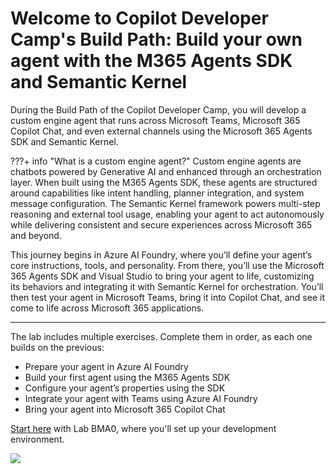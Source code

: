 # Welcome to Copilot Developer Camp's Build Path: Build your own agent with the M365 Agents SDK and Semantic Kernel

During the Build Path of the Copilot Developer Camp, you will develop a custom engine agent that runs across Microsoft Teams, Microsoft 365 Copilot Chat, and even external channels using the Microsoft 365 Agents SDK and Semantic Kernel.

???+ info "What is a custom engine agent?"
Custom engine agents are chatbots powered by Generative AI and enhanced through an orchestration layer. When built using the M365 Agents SDK, these agents are structured around capabilities like intent handling, planner integration, and system message configuration. The Semantic Kernel framework powers multi-step reasoning and external tool usage, enabling your agent to act autonomously while delivering consistent and secure experiences across Microsoft 365 and beyond.

This journey begins in Azure AI Foundry, where you’ll define your agent’s core instructions, tools, and personality. From there, you’ll use the Microsoft 365 Agents SDK and Visual Studio to bring your agent to life, customizing its behaviors and integrating it with Semantic Kernel for orchestration. You’ll then test your agent in Microsoft Teams, bring it into Copilot Chat, and see it come to life across Microsoft 365 applications.

<hr />
The lab includes multiple exercises. Complete them in order, as each one builds on the previous:

* Prepare your agent in Azure AI Foundry
* Build your first agent using the M365 Agents SDK
* Configure your agent’s properties using the SDK
* Integrate your agent with Teams using Azure AI Foundry
* Bring your agent into Microsoft 365 Copilot Chat

<a href="./00-prerequisites">Start here</a> with Lab BMA0, where you'll set up your development environment.

<img src="https://m365-visitor-stats.azurewebsites.net/copilot-camp/custom-engine/agents-sdk/index" />